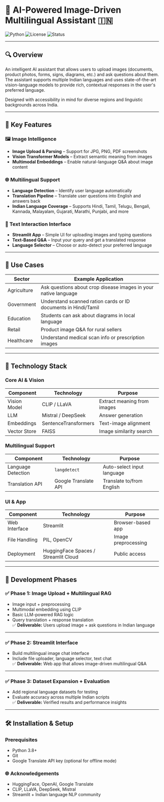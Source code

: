 # 🧠 AI-Powered Image-Driven Multilingual Assistant 🇮🇳

![Python](https://img.shields.io/badge/Python-3.8+-blue.svg)
![License](https://img.shields.io/badge/License-MIT-green.svg)
![Status](https://img.shields.io/badge/Status-In_Progress-yellow.svg)

---

## 🔍 Overview

An intelligent AI assistant that allows users to upload images (documents, product photos, forms, signs, diagrams, etc.) and ask questions about them. The assistant supports multiple Indian languages and uses state-of-the-art vision-language models to provide rich, contextual responses in the user's preferred language.

Designed with accessibility in mind for diverse regions and linguistic backgrounds across India.

---

## 🎯 Key Features

### 🖼️ Image Intelligence
- **Image Upload & Parsing** – Support for JPG, PNG, PDF screenshots
- **Vision Transformer Models** – Extract semantic meaning from images
- **Multimodal Embeddings** – Enable natural-language Q&A about image content

### 🌐 Multilingual Support
- **Language Detection** – Identify user language automatically
- **Translation Pipeline** – Translate user questions into English and answers back
- **Indian Language Coverage** – Supports Hindi, Tamil, Telugu, Bengali, Kannada, Malayalam, Gujarati, Marathi, Punjabi, and more

### 💬 Text Interaction Interface
- **Streamlit App** – Simple UI for uploading images and typing questions
- **Text-Based Q&A** – Input your query and get a translated response
- **Language Selector** – Choose or auto-detect your preferred language

---

## 🧪 Use Cases

| Sector         | Example Application                                           |
|----------------|---------------------------------------------------------------|
| Agriculture    | Ask questions about crop disease images in your native language |
| Government     | Understand scanned ration cards or ID documents in Hindi/Tamil |
| Education      | Students can ask about diagrams in local language              |
| Retail         | Product image Q&A for rural sellers                            |
| Healthcare     | Understand medical scan info or prescription images            |

---

## 🔧 Technology Stack

### Core AI & Vision

| Component      | Technology        | Purpose                          |
|----------------|-------------------|----------------------------------|
| Vision Model   | CLIP / LLaVA      | Extract meaning from images      |
| LLM            | Mistral / DeepSeek| Answer generation                |
| Embeddings     | SentenceTransformers | Text-image alignment         |
| Vector Store   | FAISS             | Image similarity search          |

### Multilingual Support

| Component        | Technology             | Purpose                         |
|------------------|------------------------|---------------------------------|
| Language Detection| `langdetect`           | Auto-select input language      |
| Translation API | Google Translate API    | Translate to/from English       |

### UI & App

| Component         | Technology            | Purpose                         |
|-------------------|------------------------|---------------------------------|
| Web Interface     | Streamlit             | Browser-based app               |
| File Handling     | PIL, OpenCV           | Image preprocessing             |
| Deployment        | HuggingFace Spaces / Streamlit Cloud | Public access     |

---

## 🚀 Development Phases

### ✅ Phase 1: Image Upload + Multilingual RAG  
- Image input + preprocessing  
- Multimodal embedding using CLIP  
- Basic LLM-powered RAG logic  
- Query translation + response translation  
✅ **Deliverable:** Users upload image + ask questions in Indian language

---

### ✅ Phase 2: Streamlit Interface 
- Build multilingual image chat interface  
- Include file uploader, language selector, text chat  
✅ **Deliverable:** Web app that allows image-driven multilingual Q&A

---

### ✅ Phase 3: Dataset Expansion + Evaluation  
- Add regional language datasets for testing  
- Evaluate accuracy across multiple Indian scripts  
✅ **Deliverable:** Verified results and performance insights

---

## 🛠️ Installation & Setup

### Prerequisites
- Python 3.8+
- Git
- Google Translate API key (optional for offline mode)

### 🌐 Acknowledgements
- HuggingFace, OpenAI, Google Translate
- CLIP, LLaVA, DeepSeek, Mistral
- Streamlit + Indian language NLP community
